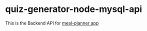 # quiz-generator-node-mysql-api
This is the Backend API for [meal-planner app](https://github.com/ArtoCully/meal-planner)

